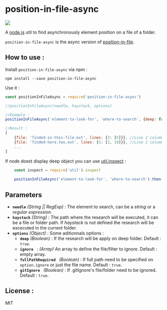 # position-in-file-async
![](https://travis-ci.org/arncet/position-in-file-async.svg?branch=master)

A [node.js](https://nodejs.org/en/) util to find asynchronously element position on a file of a folder.

`position-in-file-async` is the async version of [position-in-file](https://github.com/arncet/position-in-file).

## How to use :

Install `position-in-file-async` via npm :

```
npm install --save position-in-file-async
```

Use it : 

```javascript
const positionInFileAsync = require('position-in-file-async')

//positionInFileAsync(needle, haystack, options)

//Exemple :
positionInFileAsync('element-to-look-for', 'where-to-search', {deep: false, ...}).then(result => console.log(result))

//Result : 
[
	{file: 'finded-in-this-file.ext', lines: {2: [5]}}, //Line 2 column 5
	{file: 'finded-here.too.ext', lines: {1: [2, 19]}}, //Line 1 column 5, line 1 column 19
	...
]
```

If node doest display deep object you can use [util.inspect](https://nodejs.org/api/util.html#util_util_inspect_object_options) : 

```javascript
	const inspect = require('util').inspect
	
	positionInFileAsync('element-to-look-for', 'where-to-search').then(result => console.log(inspect(result, {showHidden: false, depth: null})))
```

## Parameters

* **`needle`** *(String || RegExp)* : The element to search, can be a *string* or a *regular expression*.
* **`haystack`** *(String)* : The path where the research will be executed, it can be a file or folder path. If *haystack* is not defined the research will be excecuted in the current folder.
* **`options`** *(Object)* : Some aditionnals options :
	* **`deep`** *(Boolean)* : If the research will be apply on deep folder. Default : ```true```.
	* **`ignore `** : *(Array)* An array to define the file/filter to ignore. Default : empty array.
	* **`fullPathRequired `** *(Boolean)* : If full path need to be specified on ```option.ignore``` or just the file name. Default : ```true```.
	* **`gitIgnore `** *(Boolean)* : If .gitIgnore's file/folder need to be ignored. Default : ```true```.
	
## License :

MIT







